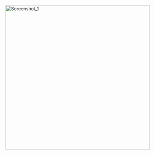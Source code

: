 <img width="450" alt="Screenshot_1" src="https://user-images.githubusercontent.com/79847859/110091882-0236f300-7daa-11eb-87ff-051e13fd1137.png">
